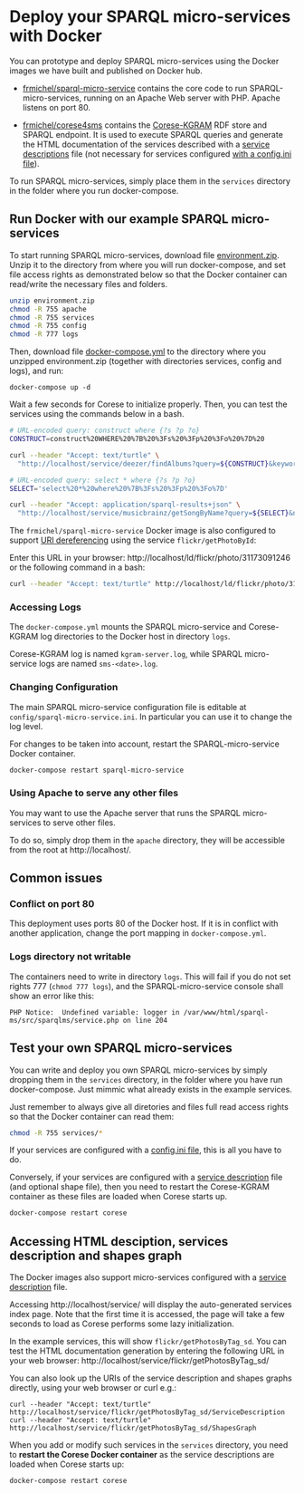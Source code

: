 # Deploy your SPARQL micro-services with Docker

You can prototype and deploy SPARQL micro-services using the Docker images we have built and published on Docker hub.

  - [frmichel/sparql-micro-service](https://hub.docker.com/r/frmichel/sparql-micro-service/) contains the core code to run SPARQL-micro-services, running on an Apache Web server with PHP. Apache listens on port 80.

  - [frmichel/corese4sms](https://hub.docker.com/r/frmichel/corese4sms/) contains the [Corese-KGRAM](http://wimmics.inria.fr/corese) RDF store and SPARQL endpoint. It is used to execute SPARQL queries and generate the HTML documentation of the services described with a [service descriptions](../../doc/02-config.md#configuration-with-a-sparql-service-description-file) file (not necessary for services configured [with a config.ini file](../../doc/02-config.md#configuration-with-file-configini)).

To run SPARQL micro-services, simply place them in the `services` directory in the folder where you run docker-compose.


## Run Docker with our example SPARQL micro-services

To start running SPARQL micro-services, download file [environment.zip](environment.zip). Unzip it to the directory from where you will run docker-compose, and set file access rights as demonstrated below so that the Docker container can read/write the necessary files and folders.

```bash
unzip environment.zip
chmod -R 755 apache
chmod -R 755 services
chmod -R 755 config
chmod -R 777 logs
```

Then, download file [docker-compose.yml](docker-compose.yml) to the directory where you unzipped environment.zip (together with directories services, config and logs), and run:

```
docker-compose up -d
```

Wait a few seconds for Corese to initialize properly. 
Then, you can test the services using the commands below in a bash.

```bash
# URL-encoded query: construct where {?s ?p ?o}
CONSTRUCT=construct%20WHERE%20%7B%20%3Fs%20%3Fp%20%3Fo%20%7D%20

curl --header "Accept: text/turtle" \
  "http://localhost/service/deezer/findAlbums?query=${CONSTRUCT}&keyword=eminem"

# URL-encoded query: select * where {?s ?p ?o}
SELECT='select%20*%20where%20%7B%3Fs%20%3Fp%20%3Fo%7D'

curl --header "Accept: application/sparql-results+json" \
  "http://localhost/service/musicbrainz/getSongByName?query=${SELECT}&name=Love"
```

The `frmichel/sparql-micro-service` Docker image is also configured to support [URI dereferencing](../../doc/04-install.md#rewriting-rules-for-uri-dereferencing) using the service `flickr/getPhotoById`:

Enter this URL in your browser: http://localhost/ld/flickr/photo/31173091246 or the following command in a bash:

```bash
curl --header "Accept: text/turtle" http://localhost/ld/flickr/photo/31173091246
```


### Accessing Logs 

The `docker-compose.yml` mounts the SPARQL micro-service and Corese-KGRAM log directories to the Docker host in directory `logs`.

Corese-KGRAM log is named ```kgram-server.log```, while SPARQL micro-service logs are named ```sms-<date>.log```.

### Changing Configuration

The main SPARQL micro-service configuration file is editable at ```config/sparql-micro-service.ini```. In particular you can use it to change the log level.

For changes to be taken into account, restart the SPARQL-micro-service Docker container.
```bash
docker-compose restart sparql-micro-service
```

### Using Apache to serve any other files

You may want to use the Apache server that runs the SPARQL micro-services to serve other files.

To do so, simply drop them in the `apache` directory, they will be accessible from the root at http://localhost/.


## Common issues

### Conflict on port 80

This deployment uses ports 80 of the Docker host. If it is in conflict with another application, change the port mapping in `docker-compose.yml`.

### Logs directory not writable

The containers need to write in directory ```logs```. This will fail if you do not set rights 777 (`chmod 777 logs`), and the SPARQL-micro-service console shall show an error like this:

```PHP Notice:  Undefined variable: logger in /var/www/html/sparql-ms/src/sparqlms/service.php on line 204```


## Test your own SPARQL micro-services

You can write and deploy you own SPARQL micro-services by simply dropping them in the `services` directory, in the folder where you have run docker-compose.
Just mimmic what already exists in the example services.

Just remember to always give all diretories and files full read access rights so that the Docker container can read them:

```bash
chmod -R 755 services/*
```

If your services are configured with a [config.ini file](../../doc/02-config.md#configuration-with-file-configini), this is all you have to do.

Conversely, if your services are configured with a [service description](../../doc/02-config.md#configuration-with-a-sparql-service-description-file) file (and optional shape file), then you need to restart the Corese-KGRAM container as these files are loaded when Corese starts up.

```bash
docker-compose restart corese
```

## Accessing HTML desciption, services description and shapes graph

The Docker images also support micro-services configured with a [service description](../../doc/02-config.md#configuration-with-a-sparql-service-description-file) file.

Accessing http://localhost/service/ will display the auto-generated services index page.
Note that the first time it is accessed, the page will take a few seconds to load as Corese performs some lazy initialization.

In the example services, this will show `flickr/getPhotosByTag_sd`. You can test the HTML documentation generation by entering the following URL in your web browser: http://localhost/service/flickr/getPhotosByTag_sd/

You can also look up the URIs of the service description and shapes graphs directly, using your web browser or curl e.g.:
```
curl --header "Accept: text/turtle" http://localhost/service/flickr/getPhotosByTag_sd/ServiceDescription
curl --header "Accept: text/turtle" http://localhost/service/flickr/getPhotosByTag_sd/ShapesGraph
```

When you add or modify such services in the `services` directory, you need to **restart the Corese Docker container** as the service descriptions are loaded when Corese starts up:

```bash
docker-compose restart corese
```
